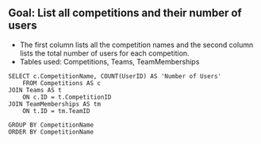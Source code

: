 
## Goal: List all competitions and their number of users 

* The first column lists all the competition names and the second column lists the total number of users for each competition.
* Tables used: Competitions, Teams, TeamMemberships

```
SELECT c.CompetitionName, COUNT(UserID) AS 'Number of Users'
    FROM Competitions AS c
JOIN Teams AS t
    ON c.ID = t.CompetitionID
JOIN TeamMemberships AS tm
    ON t.ID = tm.TeamID

GROUP BY CompetitionName
ORDER BY CompetitionName
```
